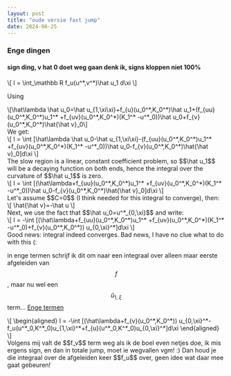 ```yaml
---
layout: post
title: "oude versie fast jump"
date: 2024-06-25
---
```



### Enge dingen
#### sign ding, v hat 0 doet weg gaan denk ik, signs kloppen niet 100% 
<div>\[
I = \int_\mathbb R f_u(u^*,v^*)\hat u_1 d\xi
\]</div>

Using 
<div>\[\hat\lambda \hat u_0=\hat u_{1,\xi\xi}+f_{u}(u_0^*,K_0^*)\hat u_1+(f_{uu}(u_0^*,K_0^*)u_1^* +f_{uv}(u_0^*,K_0^*)(K_1^* -u^*_0))\hat u_0+f_{v}(u_0^*,K_0^*)\hat{\hat v}_0\]</div>
We get:
<div>\[
I = \int [\hat\lambda \hat u_0-\hat u_{1,\xi\xi}-(f_{uu}(u_0^*,K_0^*)u_1^* +f_{uv}(u_0^*,K_0^*)(K_1^* -u^*_0))\hat u_0-f_{v}(u_0^*,K_0^*)\hat{\hat v}_0]d\xi
\]</div>
The slow region is a linear, constant coefficient problem, so $$\hat u_1$$ will be a decaying function on both ends, hence the integral over the curvature of $$\hat u_1$$ is zero. 
<div>\[
I = \int  [(\hat\lambda+f_{uu}(u_0^*,K_0^*)u_1^* +f_{uv}(u_0^*,K_0^*)(K_1^* -u^*_0))\hat u_0-f_{v}(u_0^*,K_0^*)\hat{\hat v}_0]d\xi
\]</div>
Let's assume $$C=0$$ (I think needed for this integral to converge), then:
<div>\[
\hat{\hat v}=-\hat u
\]</div>
Next, we use the fact that $$\hat u_0=u^*_{0,\xi}$$ and write:
<div>\[
I = -\int  [(\hat\lambda+f_{uu}(u_0^*,K_0^*)u_1^* +f_{uv}(u_0^*,K_0^*)(K_1^* -u^*_0)+f_{v}(u_0^*,K_0^*)) u_{0,\xi}^*]d\xi
\]</div>
Good news: integral indeed converges. Bad news, I have no clue what to do with this (:


in enge termen schrijf ik dit om naar een integraal over alleen maar eerste afgeleiden van $$f$$, maar nu wel een $$\hat u_{1,\xi}$$ term... [Enge termen](../oude-versie-fast-jump/)
<div>\[
\begin{aligned}
I = -\int  [(\hat\lambda+f_{v}(u_0^*,K_0^*)) u_{0,\xi}^*-f_u(u^*_0,K^*_0)u_{1,\xi}^*+f_{u}(u^*_0,K^*_0)u_{0,\xi}^*]d\xi
\end{aligned}
\]</div>
Volgens mij valt de $$f_v$$ term weg als ik de boel even netjes doe, ik mis ergens sign, en dan in totale jump, moet ie wegvallen vgm! :) 
Dan houd je die integraal over de afgeleiden keer $$f_u$$ over, geen idee wat daar mee gaat gebeuren!





